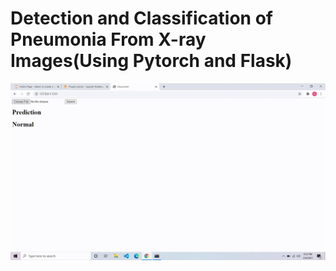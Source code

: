 # Detection and Classification of Pneumonia From X-ray Images(Using Pytorch and Flask)
![Project Demo](Pattern_Project.gif)
